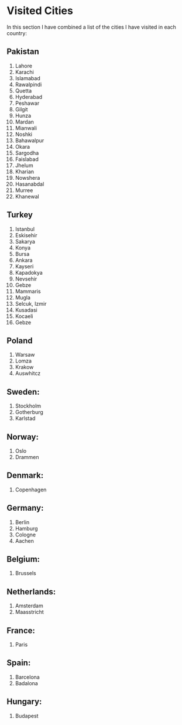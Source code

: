 
# Visited Cities
In this section I have combined a list of the cities I have visited in each country: 

## Pakistan
1. Lahore
2. Karachi
3. Islamabad
4. Rawalpindi
5. Quetta
6. Hyderabad
7. Peshawar
8. Gilgit
9. Hunza
10. Mardan
11. Mianwali
12. Noshki
13. Bahawalpur
14. Okara
15. Sargodha
16. Faislabad
17. Jhelum
18. Kharian
19. Nowshera
20. Hasanabdal
21. Murree
22. Khanewal

## Turkey
1. Istanbul
2. Eskisehir
3. Sakarya
4. Konya
5. Bursa
6. Ankara
7. Kayseri
8. Kapadokya
9. Nevsehir
10. Gebze
11. Mammaris
12. Mugla
13. Selcuk, Izmir
14. Kusadasi
15. Kocaeli
16. Gebze


## Poland
1. Warsaw
2. Lomza
3. Krakow
4. Auswhitcz

## Sweden:
1. Stockholm 
2. Gotherburg
3. Karlstad

## Norway: 
1. Oslo
2. Drammen

## Denmark:
1. Copenhagen

## Germany:
1. Berlin
2. Hamburg
3. Cologne
4. Aachen 

## Belgium:
1. Brussels

## Netherlands:
1. Amsterdam
2. Maasstricht

## France:
1. Paris

## Spain:
1. Barcelona
2. Badalona

## Hungary:
1. Budapest

